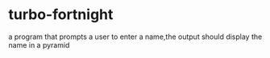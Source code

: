 # turbo-fortnight
a program that prompts a user to enter a name,the output should display the name in a pyramid
